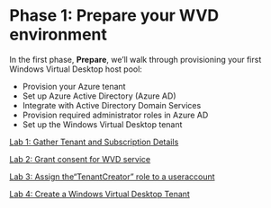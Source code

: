# Phase 1: Prepare your WVD environment

In the first phase, **Prepare**, we’ll walk through provisioning your first Windows Virtual Desktop host pool:

- Provision your Azure tenant
- Set up Azure Active Directory (Azure AD)
- Integrate with Active Directory Domain Services
- Provision required administrator roles in Azure AD
- Set up the Windows Virtual Desktop tenant

[Lab 1: Gather Tenant and Subscription Details](Lab1-Gather-Tenant-and-Subscription-Details.md)

[Lab 2: Grant consent for WVD service](Lab2-Grant-consent-for-WVD-service.md)

[Lab 3: Assign the“TenantCreator” role to a useraccount](Lab3-Assign-the-“TenantCreator”-role-to-a-user-account.md)

[Lab 4: Create a Windows Virtual Desktop Tenant](Lab4-Create-a-Windows-Virtual-Desktop-Tenant.md)